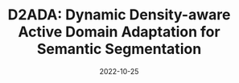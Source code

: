 ---
title: "D2ADA: Dynamic Density-aware Active Domain Adaptation for Semantic Segmentation"
date: 2022-10-25
venue: ECCV 2022
authors:
  - name: Tsung-Han Wu
    home: https://tsunghan-wu.github.io
  - name: Yi-Syuan Liou
  - name: Shao-Ji Yuan
  - name: <strong>Hsin-Ying Lee</strong>
    home: "#"
  - name: Tung-I Chen
    home: https://tung-i.github.io
  - name: Kuan-Chih Huang
  - name: Winston Hsu
    home: https://winstonhsu.info
arxiv: https://arxiv.org/abs/2202.06484
---
